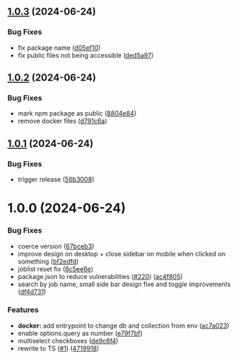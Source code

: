 ## [1.0.3](https://github.com/sealos/agendash/compare/v1.0.2...v1.0.3) (2024-06-24)


### Bug Fixes

* fix package name ([d05ef10](https://github.com/sealos/agendash/commit/d05ef10605053013f6ffffb4afd30b01e525021f))
* fix public files not being accessible ([ded5a97](https://github.com/sealos/agendash/commit/ded5a975bf5b6b897d9aaa7863da6ed788c673cd))

## [1.0.2](https://github.com/sealos/agendash/compare/v1.0.1...v1.0.2) (2024-06-24)


### Bug Fixes

* mark npm package as public ([8804e84](https://github.com/sealos/agendash/commit/8804e84274a062bf6db9cc25680a68b13e4e4f69))
* remove docker files ([d791c6a](https://github.com/sealos/agendash/commit/d791c6a1798d5e71c579b97a3f4c00f99f6bd79c))

## [1.0.1](https://github.com/sealos/agendash/compare/v1.0.0...v1.0.1) (2024-06-24)


### Bug Fixes

* trigger release ([56b3008](https://github.com/sealos/agendash/commit/56b300806f8cc1d68efdfc7d973f525c1642c28b))

# 1.0.0 (2024-06-24)


### Bug Fixes

* coerce version ([67bceb3](https://github.com/sealos/agendash/commit/67bceb3c19013ec729e8fa8e19c7a38d33bf872f))
* improve design on desktop + close sidebar on mobile when clicked on something ([bf2edfd](https://github.com/sealos/agendash/commit/bf2edfd8e38f31c2c6edb6125d053df572743a3d))
* joblist reset fix ([6c5ee6e](https://github.com/sealos/agendash/commit/6c5ee6e6c60e7dc56c2e0849dbba6435e5f5018e))
* package.json to reduce vulnerabilities ([#220](https://github.com/sealos/agendash/issues/220)) ([ac4f805](https://github.com/sealos/agendash/commit/ac4f805d9625411e7cc8c9f5857deaad838b3f36))
* search by job name, small side bar design fixe and toggle improvements ([df4d731](https://github.com/sealos/agendash/commit/df4d731a4d0b3a4d76c13da3f192dbbf4a0bdb07))


### Features

* **docker:** add entrypoint to change db and collection from env ([ac7a023](https://github.com/sealos/agendash/commit/ac7a023e3e449fc67c0fa61d34a958668daafbd7))
* enable options.query as number ([e79f7bf](https://github.com/sealos/agendash/commit/e79f7bf568d031ef85a85f5f399953e65be662f1))
* multiselect checkboxes ([de9c6f4](https://github.com/sealos/agendash/commit/de9c6f4b1c1ad8b95cf56ec068628f39e4e501ca))
* rewrite to TS ([#1](https://github.com/sealos/agendash/issues/1)) ([4719918](https://github.com/sealos/agendash/commit/47199180d58f1adf00254e93d4218a5e4b0295b6))
